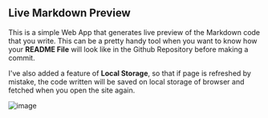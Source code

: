 ## **Live Markdown Preview**

This is a simple Web App that generates live preview of the Markdown code that you write. This can be a pretty handy tool when you want to know how your **README File** will look like in the Github Repository before making a commit.

I've also added a feature of **Local Storage**, so that if page is refreshed by mistake, the code written will be saved on local storage of browser and fetched when you open the site again.

![image](https://user-images.githubusercontent.com/60821265/104094196-50051280-52b5-11eb-8640-13b96d6654d9.png)

